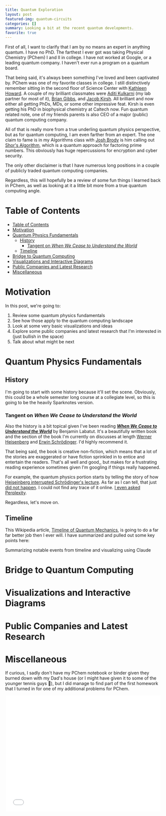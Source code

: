 ```yaml
---
title: Quantum Exploration
layout: post
featured-img: quantum-circuits
categories: []
summary: Looking a bit at the recent quantum developments.
favorite: true
---
```


<div class="markdown-alert markdown-alert-disclaimer">
<p>First of all, I want to clarify that I am by no means an expert in anything quantum. I have no PhD. The farthest I ever got was taking Physical Chemistry (PChem) I and II in college. I have not worked at Google, or a leading quantum company. I haven't ever run a program on a quantum board.</p>

<p>That being said, it's always been something I've loved and been captivated by. PChem was one of my favorite classes in college. I still distinctively remember sitting in the second floor of Science Center with <a href="https://www.swarthmore.edu/profile/kathleen-howard">Kathleen Howard</a>. A couple of my brilliant classmates were <a href="https://www.linkedin.com/in/aditi-kulkarni-72a267131">Aditi Kulkarni</a> (my lab partner for most of it), <a href="https://www.instagram.com/bmcorthores/p/Cyw7wYKsUwH/">Brian Gibbs</a>, and <a href="https://www.linkedin.com/in/jacob-kirsh-338754b3">Jacob Kirsh</a>. All brilliant and now either all getting PhDs, MDs, or some other impressive feat. Kirsh is even getting his PhD in biophysical chemistry at Caltech now. Fun quantum related note, one of my friends parents is also CEO of a major (public) quantum computing company. </p>

<p>All of that is really more from a true underling quantum physics perspective, but as for quantum computing, I am even farther from an expert. The one claim to fame is in my Algorithms class with <a href="https://www.cs.swarthmore.edu/~brody/">Josh Brody</a> is him calling out <a href="https://en.wikipedia.org/wiki/Shor%27s_algorithm">Shor's Algorithm</a>, which is a quantum approach for factoring prime numbers. This obviously has huge repercussions for encryption and cyber security.</p>

<p>The only other disclaimer is that I have numerous long positions in a couple of publicly traded quantum computing companies. </p>

<p>Regardless, this will hopefully be a review of some fun things I learned back in PChem, as well as looking at it a little bit more from a true quantum computing angle.</p>

</div>

# Table of Contents

- [Table of Contents](#table-of-contents)
- [Motivation](#motivation)
- [Quantum Physics Fundamentals](#quantum-physics-fundamentals)
  - [History](#history)
    - [Tangent on _When We Cease to Understand the World_](#tangent-on-when-we-cease-to-understand-the-world)
  - [Timeline](#timeline)
- [Bridge to Quantum Computing](#bridge-to-quantum-computing)
- [Visualizations and Interactive Diagrams](#visualizations-and-interactive-diagrams)
- [Public Companies and Latest Research](#public-companies-and-latest-research)
- [Miscellaneous](#miscellaneous)

# Motivation

In this post, we're going to:

<!-- 1. Review some quantum computing fundamentals
2. Look at Google's Willow post
3. Look at some backlash that was trending from Google's post
4. Explore IONQ's trapped ion approach
5. Explore IBM's `qiskit` Python library for designing and building circuits
6. See if we can run some semblance of an experiment (either mirroring Google's random circuit sampling benchmark or even Shor's algorithm as a rough heuristic) -->

1. Review some quantum physics fundamentals
2. See how those apply to the quantum computing landscape
3. Look at some very basic visualizations and ideas
4. Explore some public companies and latest research that I'm interested in (just bullish in the space)
5. Talk about what might be next

# Quantum Physics Fundamentals

## History

I'm going to start with some history because it'll set the scene. Obviously, this could be a whole semester long course at a collegiate level, so this is going to be the heavily Sparknotes version.

### Tangent on _When We Cease to Understand the World_

Also the history is a bit topical given I've been reading [**_When We Cease to Understand the World_**][when-we-cease-to-understand-the-world] by Benjamin Labatut. It's a beautifully written book and the section of the book I'm currently on discusses at length [Werner Heisenberg][heisenberg] and [Erwin Schrödinger][schrodinger]. I'd highly recommend it.

That being said, the book is creative non-fiction, which means that a lot of the stories are exaggerated or have fiction sprinkled in to entice and entertain the readers. That's all well and good,, but makes for a frustrating reading experience sometimes given I'm googling if things really happened.

For example, the quantum physics portion starts by telling the story of how [Heiseinberg interrupted Schrödinger's lecture][schrod-interrupts]. As far as I can tell, that just [did not happen][when-we-cease-fiction]. I could not find any trace of it online. [I even asked Perplexity][perplexity-search].

Regardless, let's move on.

## Timeline

This Wikipedia article, [Timeline of Quantum Mechanics][quantum-mech-timeline], is going to do a far far better job then I ever will. I have summarized and pulled out some key points here:

<div class="image-caption">Summarizing notable events from timeline and visualizing using Claude</div>

# Bridge to Quantum Computing

# Visualizations and Interactive Diagrams

# Public Companies and Latest Research

# Miscellaneous

If curious, I sadly don't have my PChem notebook or binder given they burned down with my Dad's house (or I might have given it to some of the younger tennis guys 😬), but I did manage to find part of the first homework that I turned in for one of my additional problems for PChem.

<div style="text-align: center;">
    <embed src="{{ '/pdfs/PChem2_HW1.pdf' | prepend: site.baseurl }}" width="500" height="375" type="application/pdf">
</div>

[comment]: <> (Bibliography)
[brody]: https://www.cs.swarthmore.edu/~brody/
[howard]: https://www.swarthmore.edu/profile/kathleen-howard
[deets]: https://www.linkedin.com/in/aditi-kulkarni-72a267131
[gibbs]: https://www.instagram.com/bmcorthores/p/Cyw7wYKsUwH/
[kirsh]: https://www.linkedin.com/in/jacob-kirsh-338754b3
[shors]: https://en.wikipedia.org/wiki/Shor%27s_algorithm
[willow]: https://blog.google/technology/research/google-willow-quantum-chip/
[willow-backlash-pt1]: TODO
[willow-backlash-pt2]: TODO
[when-we-cease-to-understand-the-world]: https://www.amazon.com/When-We-Cease-Understand-World/dp/1681375664
[schrodinger]: https://en.wikipedia.org/wiki/Erwin_Schr%C3%B6dinger
[heisenberg]: https://en.wikipedia.org/wiki/Werner_Heisenberg
[schrod-interrupts]: https://www.shelf-awareness.com/issue.html?issue=4060#m53607:~:text=A%20young%20Heisenberg%20interrupts%20Schr%C3%B6dinger%27s%20lecture%20to%20argue%20about%20the%20nature%20of%20subatomic%20particles.
[when-we-cease-fiction]: https://stargazer-online.com/2021/05/31/when-we-cease-to-understand-the-world-by-benjamin-labatut-rant-review-alert/#:~:text=the%20last%20is%20100%25%20fictional
[perplexity-search]: https://www.perplexity.ai/search/did-heisenberg-really-interrup-R5BhggwQRdGvBLOXOjLGPQ
[quantum-mech-timeline]: https://en.wikipedia.org/wiki/Timeline_of_quantum_mechanics
